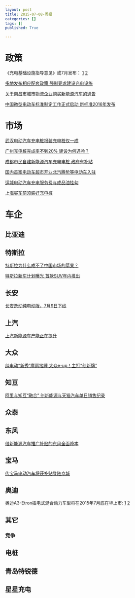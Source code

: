 ```yaml
---
layout: post
title: 2015-07-08-周报
categories: []
tags: []
published: True

---
```


# 政策

《充电基础设施指导意见》或7月发布： [1](http://www.china-nengyuan.com/news/79558.html) [2](http://www.zhev.com.cn/news/show-1436322405.html)

[多地发布相应配套政策 强制要求建设充电设施](http://www.china-nengyuan.com/news/79638.html)

[关于南昌市城市物流企业购买新能源汽车的通告](http://smw.nc.gov.cn/NewsShow.aspx?NewsID=1414&TitleID=18)

[中国微型电动车标准制定工作正式启动 新标准2016年发布](http://www.d1ev.com/39024.html)


# 市场

[武汉电动汽车充电桩报装充电桩仅一成](http://www.tyncar.com/ChongDian/20150703-17174.html#6714290-tsina-1-26116-68f4a4804fd4314d8b2a5cd3eeb7b90f)

[广州充电桩完成率不到20% 建设为何遇冷？](http://www.china-nengyuan.com/news/79560.html)

[成都市民自建新能源汽车充电电桩 政府有补贴](http://www.zhev.com.cn/news/show-1435923272.html)

[国内首家电动车超市开业北汽腾势等电动车入驻](http://www.zhev.com.cn/news/show-1435810929.html)

[运城电动汽车充电服务费与成品油挂勾](http://www.zhev.com.cn/news/show-1435991073.html)

[上海买车前须装好充电桩](http://www.china-nengyuan.com/news/79611.html)


# 车企

## 比亚迪

## 特斯拉

[特斯拉为什么成不了中国市场的苹果？](http://www.zhev.com.cn/news/show-1435814929.html)

[特斯拉新车计划曝光 首款SUV年内推出](http://www.zhev.com.cn/news/show-1436146789.html)


## 长安

[长安逸动纯电动版，7月9日下线](http://www.evhui.com/23762.html)

## 上汽

[上汽新能源车产能正在提升](http://www.china-nengyuan.com/news/79568.html)

## 大众

[纯电动“新秀”摩肩接踵 大众e-up！主打“创新牌”](http://www.zhev.com.cn/news/show-1435989652.html)


## 知豆

[阿里与知豆“融合” 创新能源与天猫汽车单日销售纪录](http://www.zhev.com.cn/news/show-1435817559.html)

## 众泰

## 东风

[借新能源汽车推广补贴的东风全面降本](http://www.tyncar.com/zhengce/2015070317182.html#6714290-tsina-1-1250-68f4a4804fd4314d8b2a5cd3eeb7b90f)

## 宝马

[传宝马电动汽车将获补贴登陆京城](http://www.evhui.com/23721.html)

## 奥迪

奥迪A3-Etron插电式混合动力车型将在2015年7月底在华上市: [1](http://www.zhev.com.cn/news/show-1436150499.html) [2](http://www.zhev.com.cn/news/show-1436236953.html)

## 其它

### 竞争

## 电桩

## 青岛特锐德

## 星星充电


